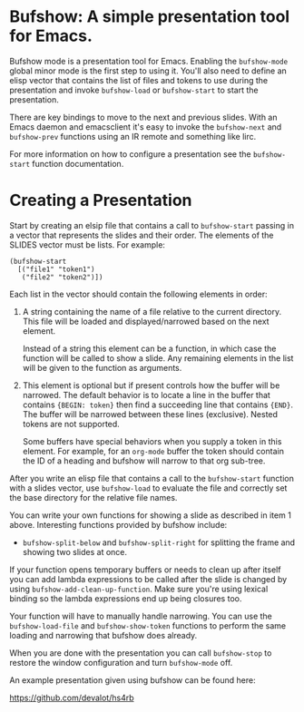 # Bufshow: A simple presentation tool for Emacs.

Bufshow mode is a presentation tool for Emacs.  Enabling the
`bufshow-mode` global minor mode is the first step to using it.
You'll also need to define an elisp vector that contains the list
of files and tokens to use during the presentation and invoke
`bufshow-load` or `bufshow-start` to start the presentation.

There are key bindings to move to the next and previous slides.
With an Emacs daemon and emacsclient it's easy to invoke the
`bufshow-next` and `bufshow-prev` functions using an IR remote
and something like lirc.

For more information on how to configure a presentation see the
`bufshow-start` function documentation.

# Creating a Presentation

Start by creating an elsip file that contains a call to
`bufshow-start` passing in a vector that represents the slides
and their order. The elements of the SLIDES vector must be lists.
For example:

    (bufshow-start
      [("file1" "token1")
       ("file2" "token2")])

Each list in the vector should contain the following elements in
order:

  1. A string containing the name of a file relative to the
     current directory.  This file will be loaded and
     displayed/narrowed based on the next element.

     Instead of a string this element can be a function, in which
     case the function will be called to show a slide.  Any
     remaining elements in the list will be given to the function
     as arguments.

  2. This element is optional but if present controls how the
     buffer will be narrowed.  The default behavior is to locate
     a line in the buffer that contains `{BEGIN: token}` then
     find a succeeding line that contains `{END}`.  The buffer
     will be narrowed between these lines (exclusive).  Nested
     tokens are not supported.

     Some buffers have special behaviors when you supply a token
     in this element.  For example, for an `org-mode` buffer the
     token should contain the ID of a heading and bufshow will
     narrow to that org sub-tree.

After you write an elisp file that contains a call to the
`bufshow-start` function with a slides vector, use `bufshow-load`
to evaluate the file and correctly set the base directory for the
relative file names.

You can write your own functions for showing a slide as described
in item 1 above.  Interesting functions provided by bufshow
include:

  * `bufshow-split-below` and `bufshow-split-right` for splitting
    the frame and showing two slides at once.

If your function opens temporary buffers or needs to clean up
after itself you can add lambda expressions to be called after
the slide is changed by using `bufshow-add-clean-up-function`.
Make sure you're using lexical binding so the lambda expressions
end up being closures too.

Your function will have to manually handle narrowing.  You can
use the `bufshow-load-file` and `bufshow-show-token` functions to
perform the same loading and narrowing that bufshow does already.

When you are done with the presentation you can call
`bufshow-stop` to restore the window configuration and turn
`bufshow-mode` off.

An example presentation given using bufshow can be found here:

  https://github.com/devalot/hs4rb
